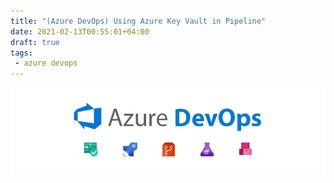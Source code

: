 ```yaml
---
title: "(Azure DevOps) Using Azure Key Vault in Pipeline"
date: 2021-02-13T00:55:01+04:00
draft: true
tags:
 - azure devops
---
```

![azure](/azure.png)